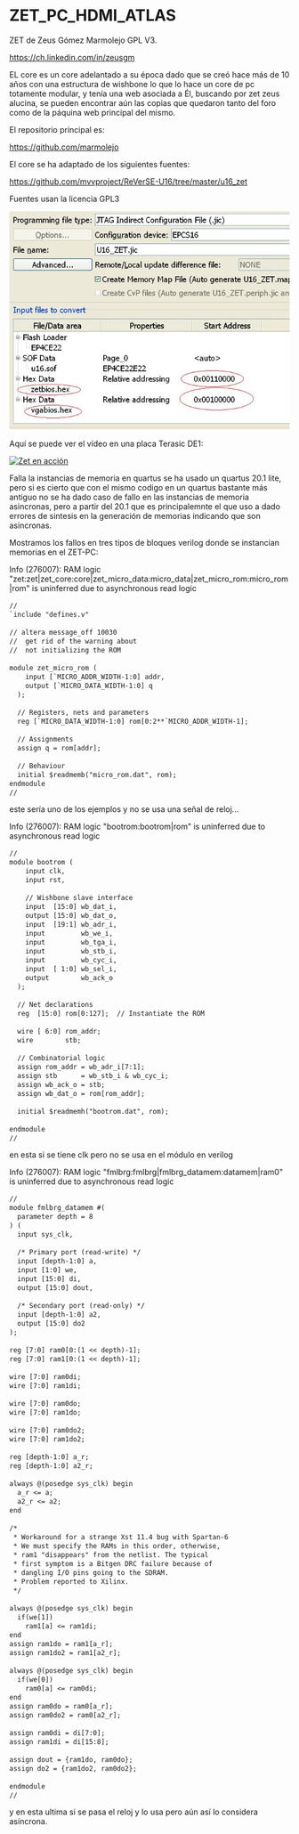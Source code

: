 # ZET_PC_HDMI_ATLAS

ZET de Zeus Gómez Marmolejo GPL V3.

https://ch.linkedin.com/in/zeusgm

EL core es un core adelantado a su época dado que se creó hace más de 10 años con una estructura de wishbone lo que lo hace un core de pc totamente modular,
y tenía una web asociada a Él, buscando por zet zeus alucina,
se pueden encontrar aún las copias que quedaron tanto del foro como de la páquina web principal del mismo.


El repositorio principal es:

https://github.com/marmolejo

El core se ha adaptado de los siguientes fuentes:

https://github.com/mvvproject/ReVerSE-U16/tree/master/u16_zet

Fuentes usan la licencia GPL3

![Posición relativa de las roms dentro del JIC del ZET](https://github.com/AtlasFPGA/ZET_PC_HDMI_ATLAS/blob/main/flash/JIC.JPG)

Aquí se puede ver el vídeo en una placa Terasic DE1:



[![Zet en acción](https://img.youtube.com/vi/xLmnIhynMUg/0.jpg)](https://www.youtube.com/watch?v=xLmnIhynMUg)


Falla la instancias de memoria en quartus se ha usado un quartus 20.1 lite, pero si es cierto que con el mismo codigo en un quartus bastante más antiguo no se ha dado caso de fallo en las instancias de memoria asincronas, pero a partir del 20.1 que es principalemnte el que uso a dado errores de sintesis en la generación de memorias indicando que son asincronas.


Mostramos los fallos en tres tipos de bloques verilog donde se instancian memorias en el ZET-PC:

Info (276007): RAM logic "zet:zet|zet_core:core|zet_micro_data:micro_data|zet_micro_rom:micro_rom|rom" is uninferred due to asynchronous read logic


``` 
//
`include "defines.v"

// altera message_off 10030
//  get rid of the warning about
//  not initializing the ROM

module zet_micro_rom (
    input [`MICRO_ADDR_WIDTH-1:0] addr,
    output [`MICRO_DATA_WIDTH-1:0] q
  );

  // Registers, nets and parameters
  reg [`MICRO_DATA_WIDTH-1:0] rom[0:2**`MICRO_ADDR_WIDTH-1];

  // Assignments
  assign q = rom[addr];

  // Behaviour
  initial $readmemb("micro_rom.dat", rom);
endmodule
//
``` 
        
este sería  uno de los ejemplos y no se usa una señal de reloj...

Info (276007): RAM logic "bootrom:bootrom|rom" is uninferred due to asynchronous read logic
``` 
//
module bootrom (
    input clk,
    input rst,

    // Wishbone slave interface
    input  [15:0] wb_dat_i,
    output [15:0] wb_dat_o,
    input  [19:1] wb_adr_i,
    input         wb_we_i,
    input         wb_tga_i,
    input         wb_stb_i,
    input         wb_cyc_i,
    input  [ 1:0] wb_sel_i,
    output        wb_ack_o
  );

  // Net declarations
  reg  [15:0] rom[0:127];  // Instantiate the ROM

  wire [ 6:0] rom_addr;
  wire        stb;

  // Combinatorial logic
  assign rom_addr = wb_adr_i[7:1];
  assign stb      = wb_stb_i & wb_cyc_i;
  assign wb_ack_o = stb;
  assign wb_dat_o = rom[rom_addr];

  initial $readmemh("bootrom.dat", rom);

endmodule
//
``` 
en esta si se tiene clk pero no se usa en el módulo en verilog

Info (276007): RAM logic "fmlbrg:fmlbrg|fmlbrg_datamem:datamem|ram0" is uninferred due to asynchronous read logic

``` 
//
module fmlbrg_datamem #(
  parameter depth = 8
) (
  input sys_clk,

  /* Primary port (read-write) */
  input [depth-1:0] a,
  input [1:0] we,
  input [15:0] di,
  output [15:0] dout,

  /* Secondary port (read-only) */
  input [depth-1:0] a2,
  output [15:0] do2
);

reg [7:0] ram0[0:(1 << depth)-1];
reg [7:0] ram1[0:(1 << depth)-1];

wire [7:0] ram0di;
wire [7:0] ram1di;

wire [7:0] ram0do;
wire [7:0] ram1do;

wire [7:0] ram0do2;
wire [7:0] ram1do2;

reg [depth-1:0] a_r;
reg [depth-1:0] a2_r;

always @(posedge sys_clk) begin
  a_r <= a;
  a2_r <= a2;
end

/*
 * Workaround for a strange Xst 11.4 bug with Spartan-6
 * We must specify the RAMs in this order, otherwise,
 * ram1 "disappears" from the netlist. The typical
 * first symptom is a Bitgen DRC failure because of
 * dangling I/O pins going to the SDRAM.
 * Problem reported to Xilinx.
 */
 
always @(posedge sys_clk) begin
  if(we[1])
    ram1[a] <= ram1di;
end
assign ram1do = ram1[a_r];
assign ram1do2 = ram1[a2_r];

always @(posedge sys_clk) begin
  if(we[0])
    ram0[a] <= ram0di;
end
assign ram0do = ram0[a_r];
assign ram0do2 = ram0[a2_r];

assign ram0di = di[7:0];
assign ram1di = di[15:8];

assign dout = {ram1do, ram0do};
assign do2 = {ram1do2, ram0do2};

endmodule
//
``` 
y en esta ultima si se pasa el reloj y lo usa pero aún así lo considera asíncrona.
